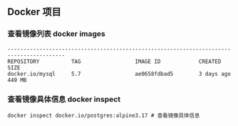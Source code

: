 Docker 项目
---------

### 查看镜像列表 docker images​​

```text-plain
----------------------------------------------------------------------------------------
REPOSITORY          TAG                 IMAGE ID            CREATED             SIZE
docker.io/mysql     5.7                 ae0658fdbad5        3 days ago          449 MB
```

### 查看镜像具体信息 docker inspect​​

```text-plain
docker inspect docker.io/postgres:alpine3.17 # 查看镜像具体信息
```